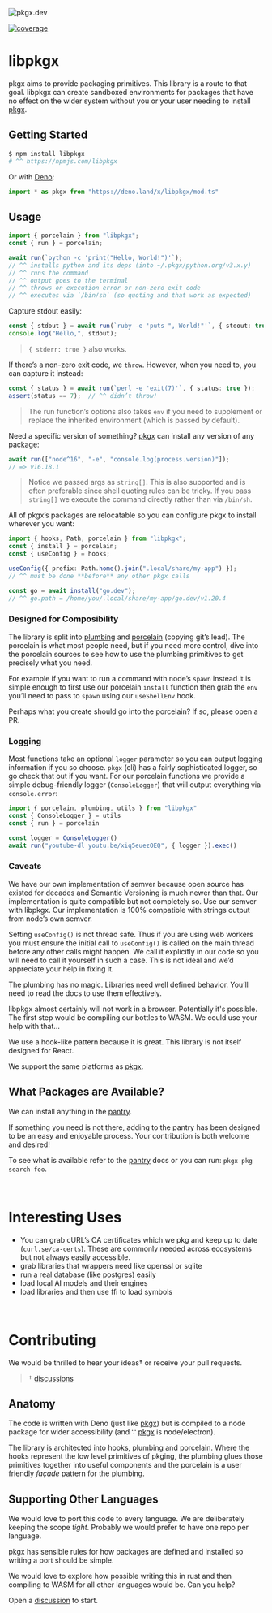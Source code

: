 ![pkgx.dev](https://pkgx.dev/banner.png)

[![coverage][]][coveralls]

# libpkgx

pkgx aims to provide packaging primitives. This library is a route to that
goal. libpkgx can create sandboxed environments for
packages that have no effect on the wider system without you or your user
needing to install [pkgx].

## Getting Started

```sh
$ npm install libpkgx
# ^^ https://npmjs.com/libpkgx
```

Or with [Deno]:

```ts
import * as pkgx from "https://deno.land/x/libpkgx/mod.ts"
```

## Usage

```ts
import { porcelain } from "libpkgx";
const { run } = porcelain;

await run(`python -c 'print("Hello, World!")'`);
// ^^ installs python and its deps (into ~/.pkgx/python.org/v3.x.y)
// ^^ runs the command
// ^^ output goes to the terminal
// ^^ throws on execution error or non-zero exit code
// ^^ executes via `/bin/sh` (so quoting and that work as expected)
```

Capture stdout easily:

```ts
const { stdout } = await run(`ruby -e 'puts ", World!"'`, { stdout: true });
console.log("Hello,", stdout);
```

> `{ stderr: true }` also works.

If there’s a non-zero exit code, we `throw`. However, when you need to,
you can capture it instead:

```ts
const { status } = await run(`perl -e 'exit(7)'`, { status: true });
assert(status == 7);  // ^^ didn’t throw!
```

> The run function’s options also takes `env` if you need to supplement or
> replace the inherited environment (which is passed by default).

Need a specific version of something? [pkgx] can install any version
of any package:

```ts
await run(["node^16", "-e", "console.log(process.version)"]);
// => v16.18.1
```

> Notice we passed args as `string[]`. This is also supported and is often
> preferable since shell quoting rules can be tricky. If you pass `string[]`
> we execute the command directly rather than via `/bin/sh`.

All of pkgx’s packages are relocatable so you can configure pkgx to install
wherever you want:

```ts
import { hooks, Path, porcelain } from "libpkgx";
const { install } = porcelain;
const { useConfig } = hooks;

useConfig({ prefix: Path.home().join(".local/share/my-app") });
// ^^ must be done **before** any other pkgx calls

const go = await install("go.dev");
// ^^ go.path = /home/you/.local/share/my-app/go.dev/v1.20.4
```

### Designed for Composibility

The library is split into [plumbing](src/plumbing) and [porcelain](src/porcelain) (copying git’s lead).
The porcelain is what most people need, but if you need more control, dive
into the porcelain sources to see how to use the plumbing primitives to get
precisely what you need.

For example if you want to run a command with node’s `spawn` instead it is
simple enough to first use our porcelain `install` function then grab the
`env` you’ll need to pass to `spawn` using our `useShellEnv` hook.

Perhaps what you create should go into the porcelain? If so, please open a PR.

### Logging

Most functions take an optional `logger` parameter so you can output logging
information if you so choose. `pkgx` (cli) has a fairly sophisticated logger, so
go check that out if you want. For our porcelain functions we provide a simple
debug-friendly logger (`ConsoleLogger`) that will output everything via
`console.error`:

```ts
import { porcelain, plumbing, utils } from "libpkgx"
const { ConsoleLogger } = utils
const { run } = porcelain

const logger = ConsoleLogger()
await run("youtube-dl youtu.be/xiq5euezOEQ", { logger }).exec()
```

### Caveats

We have our own implementation of semver because open source has existed for
decades and Semantic Versioning is much newer than that. Our implementation is
quite compatible but not completely so. Use our semver with libpkgx.
Our implementation is 100% compatible with strings output from node’s own
semver.

Setting `useConfig()` is not thread safe. Thus if you are using web workers
you must ensure the initial call to `useConfig()` is called on the main thread
before any other calls might happen. We call it explicitly in our code so you
will need to call it yourself in such a case. This is not ideal and we’d
appreciate your help in fixing it.

The plumbing has no magic. Libraries need well defined behavior.
You’ll need to read the docs to use them effectively.

libpkgx almost certainly will not work in a browser. Potentially it's possible.
The first step would be compiling our bottles to WASM. We could use your help
with that…

We use a hook-like pattern because it is great. This library is not itself
designed for React.

We support the same platforms as [pkgx].

## What Packages are Available?

We can install anything in the [pantry].

If something you need is not there, adding to the pantry has been designed to
be an easy and enjoyable process. Your contribution is both welcome and
desired!

To see what is available refer to the [pantry] docs or you can run:
`pkgx pkg search foo`.

&nbsp;

# Interesting Uses

* You can grab cURL’s CA certificates which we pkg and keep up to date
  (`curl.se/ca-certs`). These are commonly needed across ecosystems but not
  always easily accessible.
* grab libraries that wrappers need like openssl or sqlite
* run a real database (like postgres) easily
* load local AI models and their engines
* load libraries and then use ffi to load symbols

&nbsp;

# Contributing

We would be thrilled to hear your ideas† or receive your pull requests.

> † [discussions][discussion]

## Anatomy

The code is written with Deno (just like [pkgx]) but is compiled to a
node package for wider accessibility (and ∵ [pkgx] is node/electron).

The library is architected into hooks, plumbing and porcelain. Where the hooks
represent the low level primitives of pkging, the plumbing glues those
primitives together into useful components and the porcelain is a user
friendly *façade* pattern for the plumbing.

## Supporting Other Languages

We would love to port this code to every language. We are deliberately keeping
the scope *tight*. Probably we would prefer to have one repo per language.

pkgx has sensible rules for how packages are defined and installed so writing
a port should be simple.

We would love to explore how possible writing this in rust and then compiling
to WASM for all other languages would be. Can you help?

Open a [discussion] to start.

[discussion]: https://github.com/orgs/pkgxdev/discussions
[pkgx]: https://github.com/pkgxdev/pkgx
[Deno]: https://deno.land
[pantry]: https://github.com/pkgxdev/pantry
[plumbing]: ./plumbing/
[porcelain]: ./porcelain/
[coverage]: https://coveralls.io/repos/github/pkgxdev/lib/badge.svg
[coveralls]: https://coveralls.io/github/pkgxdev/lib
